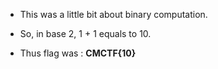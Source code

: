 - This was a little bit about binary computation.

- So, in base 2, 1 + 1 equals to 10.

- Thus flag was : **CMCTF{10}**